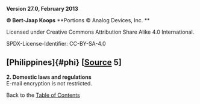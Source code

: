 **Version 27.0, February 2013**

**© Bert-Jaap Koops**
**Portions © Analog Devices, Inc. **  

Licensed under Creative Commons Attribution Share Alike 4.0 International.

SPDX-License-Identifier: CC-BY-SA-4.0

## [Philippines]{#phi} \[[Source](cls-srce.htm) 5\]

**2. Domestic laws and regulations**\
E-mail encryption is not restricted.

Back to the [Table of Contents](index.html#toc)

